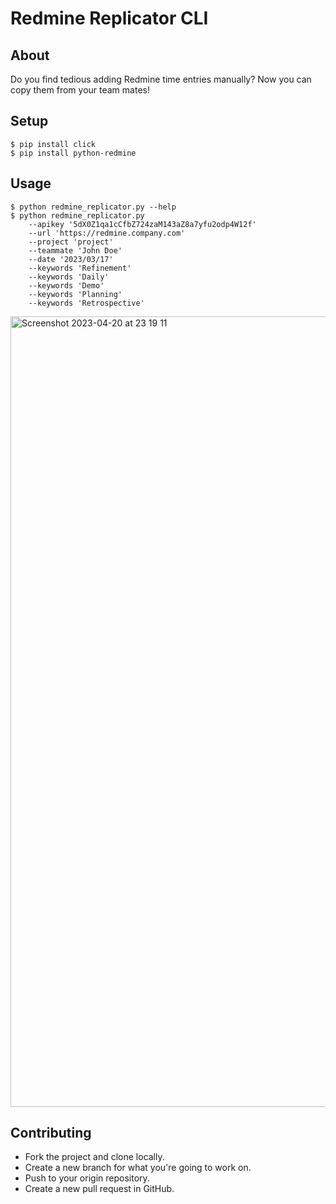 # Redmine Replicator CLI

## About 

Do you find tedious adding Redmine time entries manually? Now you can copy them from your team mates!

## Setup

```
$ pip install click
$ pip install python-redmine
```

## Usage
```
$ python redmine_replicator.py --help
$ python redmine_replicator.py 
    --apikey '5dX0Z1qa1cCfbZ724zaM143aZ8a7yfu2odp4W12f' 
    --url 'https://redmine.company.com' 
    --project 'project' 
    --teammate 'John Doe' 
    --date '2023/03/17' 
    --keywords 'Refinement'
    --keywords 'Daily' 
    --keywords 'Demo' 
    --keywords 'Planning' 
    --keywords 'Retrospective'
```
<img width="1265" alt="Screenshot 2023-04-20 at 23 19 11" src="https://user-images.githubusercontent.com/17875065/233492345-2b212302-24ee-4cf6-910d-3546946f7062.png">

## Contributing

- Fork the project and clone locally.
- Create a new branch for what you're going to work on.
- Push to your origin repository.
- Create a new pull request in GitHub.
